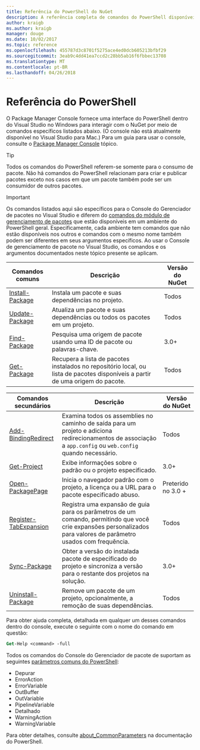 ```yaml
---
title: Referência do PowerShell do NuGet
description: A referência completa de comandos do PowerShell disponíveis no Console do Gerenciador de pacotes do NuGet no Visual Studio.
author: kraigb
ms.author: kraigb
manager: douge
ms.date: 10/02/2017
ms.topic: reference
ms.openlocfilehash: 455787d3c8701f5275ace4ed0dcb605213bfbf29
ms.sourcegitcommit: 3eab9c4dd41ea7ccd2c28bb5ab16f6fbbec13708
ms.translationtype: MT
ms.contentlocale: pt-BR
ms.lasthandoff: 04/26/2018
---
```

# <a name="powershell-reference"></a>Referência do PowerShell

O Package Manager Console fornece uma interface do PowerShell dentro do Visual Studio no Windows para interagir com o NuGet por meio de comandos específicos listados abaixo. (O console não está atualmente disponível no Visual Studio para Mac.) Para um guia para usar o console, consulte o [Package Manager Console](../tools/package-manager-console.md) tópico.

> [!Tip]
> Todos os comandos do PowerShell referem-se somente para o consumo de pacote. Não há comandos do PowerShell relacionam para criar e publicar pacotes exceto nos casos em que um pacote também pode ser um consumidor de outros pacotes.

> [!Important]
> Os comandos listados aqui são específicos para o Console do Gerenciador de pacotes no Visual Studio e diferem do [comandos do módulo de gerenciamento de pacotes](/powershell/module/packagemanagement/?view=powershell-6) que estão disponíveis em um ambiente do PowerShell geral. Especificamente, cada ambiente tem comandos que não estão disponíveis nos outros e comandos com o mesmo nome também podem ser diferentes em seus argumentos específicos. Ao usar o Console de gerenciamento de pacote no Visual Studio, os comandos e os argumentos documentados neste tópico presente se aplicam.

| Comandos comuns | Descrição | Versão do NuGet |
| --- | --- | --- |
| [Install-Package](ps-ref-install-package.md) | Instala um pacote e suas dependências no projeto. | Todos |
| [Update-Package](ps-ref-update-package.md) | Atualiza um pacote e suas dependências ou todos os pacotes em um projeto. | Todos |
| [Find-Package](ps-ref-find-package.md) | Pesquisa uma origem de pacote usando uma ID de pacote ou palavras-chave. | 3.0+ |
| [Get-Package](ps-ref-get-package.md) | Recupera a lista de pacotes instalados no repositório local, ou lista de pacotes disponíveis a partir de uma origem do pacote. | Todos |

| Comandos secundários | Descrição | Versão do NuGet |
| --- | --- | --- |
| [Add-BindingRedirect](ps-ref-add-bindingredirect.md) | Examina todos os assemblies no caminho de saída para um projeto e adiciona redirecionamentos de associação a `app.config` ou `web.config` quando necessário. | Todos |
| [Get-Project](ps-ref-get-project.md) | Exibe informações sobre o padrão ou o projeto especificado. | 3.0+ |
| [Open-PackagePage](ps-ref-open-packagepage.md) | Inicia o navegador padrão com o projeto, a licença ou a URL para o pacote especificado abuso. | Preterido no 3.0 + |
| [Register-TabExpansion](ps-ref-register-tabexpansion.md) | Registra uma expansão de guia para os parâmetros de um comando, permitindo que você crie expansões personalizados para valores de parâmetro usados com frequência. | Todos |
| [Sync-Package](ps-ref-sync-package.md) | Obter a versão do instalada pacote de especificado do projeto e sincroniza a versão para o restante dos projetos na solução. | 3.0+ |
| [Uninstall-Package](ps-ref-uninstall-package.md) | Remove um pacote de um projeto, opcionalmente, a remoção de suas dependências. | Todos |

Para obter ajuda completa, detalhada em qualquer um desses comandos dentro do console, execute o seguinte com o nome do comando em questão:

```ps
Get-Help <command> -full
```

Todos os comandos do Console do Gerenciador de pacote de suportam as seguintes [parâmetros comuns do PowerShell](http://go.microsoft.com/fwlink/?LinkID=113216):

- Depurar
- ErrorAction
- ErrorVariable
- OutBuffer
- OutVariable
- PipelineVariable
- Detalhado
- WarningAction
- WarningVariable

Para obter detalhes, consulte [about_CommonParameters](http://go.microsoft.com/fwlink/?LinkID=113216) na documentação do PowerShell.
